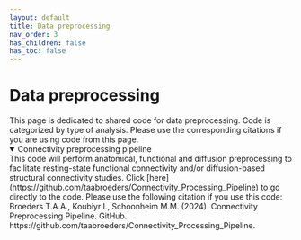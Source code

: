 ```yaml
---
layout: default
title: Data preprocessing
nav_order: 3
has_children: false
has_toc: false
---
```

<h1>Data preprocessing</h1>
This page is dedicated to shared code for data preprocessing. Code is categorized by type of analysis. Please use the corresponding citations if you are using code from this page.

<details open>
  <summary>Connectivity preprocessing pipeline</summary>
  This code will perform anatomical, functional and diffusion preprocessing to facilitate resting-state functional connectivity and/or diffusion-based structural connectivity studies. 
  Click [here](https://github.com/taabroeders/Connectivity_Processing_Pipeline) to go directly to the code.
  Please use the following citation if you use this code: Broeders T.A.A., Koubiyr I., Schoonheim M.M. (2024). Connectivity Preprocessing Pipeline. GitHub. https://github.com/taabroeders/Connectivity_Processing_Pipeline. 
  
  
  
  
</details>
